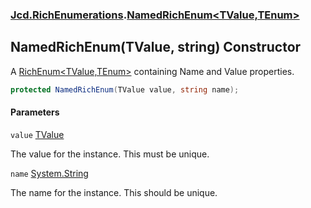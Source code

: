 ### [Jcd.RichEnumerations](Jcd.RichEnumerations.md 'Jcd.RichEnumerations').[NamedRichEnum&lt;TValue,TEnum&gt;](Jcd.RichEnumerations.NamedRichEnum_TValue,TEnum_.md 'Jcd.RichEnumerations.NamedRichEnum<TValue,TEnum>')

## NamedRichEnum(TValue, string) Constructor

A [RichEnum&lt;TValue,TEnum&gt;](Jcd.RichEnumerations.RichEnum_TValue,TEnum_.md 'Jcd.RichEnumerations.RichEnum<TValue,TEnum>') containing Name and Value properties.

```csharp
protected NamedRichEnum(TValue value, string name);
```
#### Parameters

<a name='Jcd.RichEnumerations.NamedRichEnum_TValue,TEnum_.NamedRichEnum(TValue,string).value'></a>

`value` [TValue](Jcd.RichEnumerations.NamedRichEnum_TValue,TEnum_.md#Jcd.RichEnumerations.NamedRichEnum_TValue,TEnum_.TValue 'Jcd.RichEnumerations.NamedRichEnum<TValue,TEnum>.TValue')

The value for the instance. This must be unique.

<a name='Jcd.RichEnumerations.NamedRichEnum_TValue,TEnum_.NamedRichEnum(TValue,string).name'></a>

`name` [System.String](https://docs.microsoft.com/en-us/dotnet/api/System.String 'System.String')

The name for the instance. This should be unique.